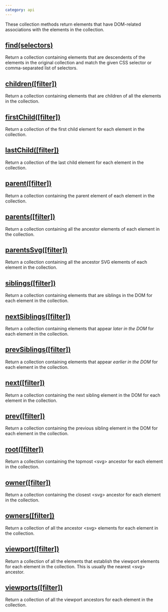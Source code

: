```yaml
---
category: api
---
```


These collection methods return elements that have DOM-related associations with the elements in the collection.


## [find(selectors)](/api/find/)

Return a collection containing elements that are descendents of the elements in the original collection and match the given CSS selector or comma-separated list of selectors.


## [children(\[filter\])](/api/children/)

Return a collection containing elements that are children of all the elements in the collection.


## [firstChild(\[filter\])](/api/firstChild/)

Return a collection of the first child element for each element in the collection.


## [lastChild(\[filter\])](/api/lastChild/)

Return a collection of the last child element for each element in the collection.


## [parent(\[filter\])](/api/parent/)

Return a collection containing the parent element of each element in the collection.


## [parents(\[filter\])](/api/parents/)

Return a collection containing all the ancestor elements of each element in the collection.


## [parentsSvg(\[filter\])](/api/parentsSvg/)

Return a collection containing all the ancestor SVG elements of each element in the collection.


## [siblings(\[filter\])](/api/siblings/)

Return a collection containing elements that are siblings in the DOM for each element in the collection.


## [nextSiblings(\[filter\])](/api/nextSiblings/)

Return a collection containing elements that appear _later in the DOM_ for each element in the collection.


## [prevSiblings(\[filter\])](/api/prevSiblings/)

Return a collection containing elements that appear _earlier in the DOM_ for each element in the collection.


## [next(\[filter\])](/api/next/)

Return a collection containing the next sibling element in the DOM for each element in the collection.


## [prev(\[filter\])](/api/prev/)

Return a collection containing the previous sibling element in the DOM for each element in the collection.


## [root(\[filter\])](/api/root/)

Return a collection containing the topmost &lt;svg&gt; ancestor for each element in the collection.


## [owner(\[filter\])](/api/owner/)

Return a collection containing the closest &lt;svg&gt; ancestor for each element in the collection.


## [owners(\[filter\])](/api/owners/)

Return a collection of all the ancestor &lt;svg&gt; elements for each element in the collection.


## [viewport(\[filter\])](/api/viewport/)

Return a collection of all the elements that establish the viewport elements for each element in the collection. This is usually the nearest &lt;svg&gt; ancestor.


## [viewports(\[filter\])](/api/viewports/)

Return a collection of all the viewport ancestors for each element in the collection.
